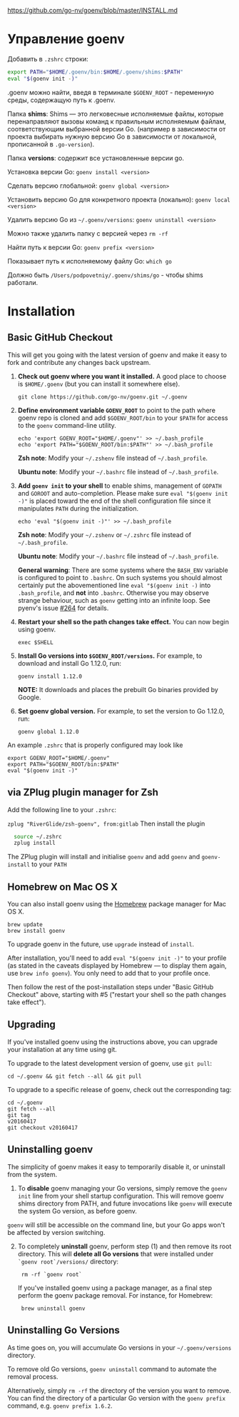 
https://github.com/go-nv/goenv/blob/master/INSTALL.md

# Управление goenv

Добавить в `.zshrc` строки:
```sh
export PATH="$HOME/.goenv/bin:$HOME/.goenv/shims:$PATH"
eval "$(goenv init -)"
```

.goenv можно найти, введя в терминале `$GOENV_ROOT` - переменную среды, содержащую путь к .goenv.

Папка **shims**: Shims — это легковесные исполняемые файлы, которые перенаправляют вызовы команд к правильным исполняемым файлам, соответствующим выбранной версии Go. (например в зависимости от проекта выбирать нужную версию Go в зависимости от локальной, прописанной в `.go-version`).

Папка **versions**: содержит все установленные версии go.

Установка версии Go: 
`goenv install <version>`

Сделать версию глобальной:
`goenv global <version>`

Установить версию Go для конкретного проекта (локально):
`goenv local <version>`

Удалить версию Go из `~/.goenv/versions`:
`goenv uninstall <version>`

Можно также удалить папку c версией через `rm -rf`

Найти путь к версии Go:
`goenv prefix <version>`

Показывает путь к исполняемому файлу Go:
`which go`

Должно быть `/Users/podpovetniy/.goenv/shims/go` - чтобы shims работали.

# Installation

## Basic GitHub Checkout

This will get you going with the latest version of goenv and make it
easy to fork and contribute any changes back upstream.

1. **Check out goenv where you want it installed.**
   A good place to choose is `$HOME/.goenv` (but you can install it somewhere else).

       git clone https://github.com/go-nv/goenv.git ~/.goenv

2. **Define environment variable `GOENV_ROOT`** to point to the path where
   goenv repo is cloned and add `$GOENV_ROOT/bin` to your `$PATH` for access
   to the `goenv` command-line utility.

       echo 'export GOENV_ROOT="$HOME/.goenv"' >> ~/.bash_profile
       echo 'export PATH="$GOENV_ROOT/bin:$PATH"' >> ~/.bash_profile

    **Zsh note**: Modify your `~/.zshenv` file instead of `~/.bash_profile`.

    **Ubuntu note**: Modify your `~/.bashrc` file instead of `~/.bash_profile`.

3. **Add `goenv init` to your shell** to enable shims, management of `GOPATH` and `GOROOT` and auto-completion.
   Please make sure `eval "$(goenv init -)"` is placed toward the end of the shell
   configuration file since it manipulates `PATH` during the initialization.

       echo 'eval "$(goenv init -)"' >> ~/.bash_profile

    **Zsh note**: Modify your `~/.zshenv` or `~/.zshrc` file instead of `~/.bash_profile`.
    
    **Ubuntu note**: Modify your `~/.bashrc` file instead of `~/.bash_profile`.
    
    **General warning**: There are some systems where the `BASH_ENV` variable is configured
    to point to `.bashrc`. On such systems you should almost certainly put the abovementioned line
    `eval "$(goenv init -)` into `.bash_profile`, and **not** into `.bashrc`. Otherwise you
    may observe strange behaviour, such as `goenv` getting into an infinite loop.
    See pyenv's issue [#264](https://github.com/pyenv/pyenv/issues/264) for details.
    

4. **Restart your shell so the path changes take effect.**
   You can now begin using goenv.

       exec $SHELL

5. **Install Go versions into `$GOENV_ROOT/versions`.**
   For example, to download and install Go 1.12.0, run:

       goenv install 1.12.0

   **NOTE:** It downloads and places the prebuilt Go binaries provided by Google.

6. **Set goenv global version.**
   For example, to set the version to Go 1.12.0, run:

       goenv global 1.12.0
   
An example `.zshrc` that is properly configured may look like

```shell
export GOENV_ROOT="$HOME/.goenv"
export PATH="$GOENV_ROOT/bin:$PATH"
eval "$(goenv init -)"
```
   
## via ZPlug plugin manager for Zsh

Add the following line to your `.zshrc`:

```zplug "RiverGlide/zsh-goenv", from:gitlab```
Then install the plugin
~~~ zsh
  source ~/.zshrc
  zplug install
~~~
The ZPlug plugin will install and initialise `goenv` and add `goenv` and `goenv-install` to your `PATH`
   
## Homebrew on Mac OS X

You can also install goenv using the [Homebrew](http://brew.sh)
package manager for Mac OS X.

    brew update
    brew install goenv

To upgrade goenv in the future, use `upgrade` instead of `install`.

After installation, you'll need to add `eval "$(goenv init -)"` to your profile (as stated in the caveats displayed by Homebrew — to display them again, use `brew info goenv`). You only need to add that to your profile once.

Then follow the rest of the post-installation steps under "Basic GitHub Checkout" above, starting with #5 ("restart your shell so the path changes take effect").

## Upgrading

If you've installed goenv using the instructions above, you can
upgrade your installation at any time using git.

To upgrade to the latest development version of goenv, use `git pull`:

    cd ~/.goenv && git fetch --all && git pull

To upgrade to a specific release of goenv, check out the corresponding tag:

    cd ~/.goenv
    git fetch --all
    git tag
    v20160417
    git checkout v20160417

## Uninstalling goenv

The simplicity of goenv makes it easy to temporarily disable it, or
uninstall from the system.

1. To **disable** goenv managing your Go versions, simply remove the
  `goenv init` line from your shell startup configuration. This will
  remove goenv shims directory from PATH, and future invocations like
  `goenv` will execute the system Go version, as before goenv.

  `goenv` will still be accessible on the command line, but your Go
  apps won't be affected by version switching.

2. To completely **uninstall** goenv, perform step (1) and then remove
   its root directory. This will **delete all Go versions** that were
   installed under `` `goenv root`/versions/ `` directory:

        rm -rf `goenv root`

   If you've installed goenv using a package manager, as a final step
   perform the goenv package removal. For instance, for Homebrew:

        brew uninstall goenv
        
## Uninstalling Go Versions

As time goes on, you will accumulate Go versions in your
`~/.goenv/versions` directory.

To remove old Go versions, `goenv uninstall` command to automate
the removal process.

Alternatively, simply `rm -rf` the directory of the version you want
to remove. You can find the directory of a particular Go version
with the `goenv prefix` command, e.g. `goenv prefix 1.6.2`.